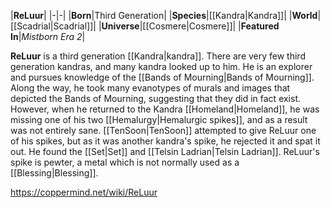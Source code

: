 |**ReLuur**|
|-|-|
|**Born**|Third Generation|
|**Species**|[[Kandra\|Kandra]]|
|**World**|[[Scadrial\|Scadrial]]|
|**Universe**|[[Cosmere\|Cosmere]]|
|**Featured In**|*Mistborn Era 2*|

**ReLuur** is a third generation [[Kandra\|kandra]]. There are very few third generation kandras, and many kandra looked up to him. 
He is an explorer and pursues knowledge of the [[Bands of Mourning\|Bands of Mourning]]. Along the way, he took many evanotypes of murals and images that depicted the Bands of Mourning, suggesting that they did in fact exist. However, when he returned to the Kandra [[Homeland\|Homeland]], he was missing one of his two [[Hemalurgy\|Hemalurgic spikes]], and as a result was not entirely sane. [[TenSoon\|TenSoon]] attempted to give ReLuur one of his spikes, but as it was another kandra's spike, he rejected it and spat it out.
He found the [[Set\|Set]] and [[Telsin Ladrian\|Telsin Ladrian]].
ReLuur's spike is pewter, a metal which is not normally used as a [[Blessing\|Blessing]].



https://coppermind.net/wiki/ReLuur